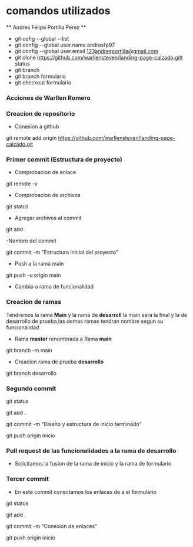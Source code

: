 # comandos utilizados

** Andres Felipe Portilla Perez **

- git cofig --global --list
- git config --global user.name andresfp97
- git config --global user.email 123andresportilla@gmail.com
- git clone https://github.com/warllensteven/landing-page-calzado.gitt status
- git branch
- git branch formulario
- git checkout formulario

### Acciones de Warllen Romero

### Creacion de repositorio

- Conexion a github

git remote add origin https://github.com/warllensteven/landing-page-calzado.git

### Primer commit (Estructura de proyecto)

- Comprobacion de enlace

git remote -v

- Comprobacion de archivos

git status

- Agregar archivos al commit

git add .

-Nombre del commit

git commit -m "Estructura inicial del proyecto"

- Push a la rama main

git push -u origin main

- Cambio a rama de funcionalidad

### Creacion de ramas

Tendremos la rama **Main** y la rama de **desarroll** la main sera la final y la de desarrollo de prueba,las demas ramas tendran nombre segun su funcionalidad

- Rama **master** renombrada a Rama **main**

git branch -m main

- Creacion rama de prueba **desarrollo**

git branch desarrollo

### Segundo commit

git status

git add .

git commit -m "Diseño y estructura de inicio terminado"

git push origin inicio

### Pull request de las funcionalidades a la rama de desarrollo

- Solicitamos la fusion de la rama de inicio y la rama de formulario

### Tercer commit

- En este commit conectamos los enlaces de a el formulario

git status

git add .

git commit -m "Conexion de enlaces"

git push origin inicio
